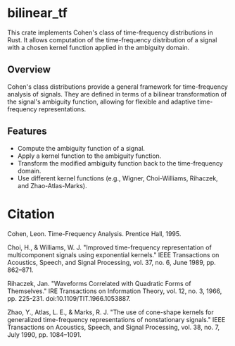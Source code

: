 # bilinear_tf

This crate implements Cohen's class of time-frequency distributions in Rust. It allows computation of the time-frequency distribution of a signal with a chosen kernel function applied in the ambiguity domain.

## Overview

Cohen's class distributions provide a general framework for time-frequency analysis of signals. They are defined in terms of a bilinear transformation of the signal's ambiguity function, allowing for flexible and adaptive time-frequency representations.

## Features

- Compute the ambiguity function of a signal.
- Apply a kernel function to the ambiguity function.
- Transform the modified ambiguity function back to the time-frequency domain.
- Use different kernel functions (e.g., Wigner, Choi-Williams, Rihaczek, and Zhao-Atlas-Marks).

# Citation
Cohen, Leon. Time-Frequency Analysis. Prentice Hall, 1995.

Choi, H., & Williams, W. J. "Improved time-frequency representation of multicomponent signals using exponential kernels." IEEE Transactions on Acoustics, Speech, and Signal Processing, vol. 37, no. 6, June 1989, pp. 862–871.

Rihaczek, Jan. "Waveforms Correlated with Quadratic Forms of Themselves." IRE Transactions on Information Theory, vol. 12, no. 3, 1966, pp. 225-231. doi:10.1109/TIT.1966.1053887.

Zhao, Y., Atlas, L. E., & Marks, R. J. "The use of cone-shape kernels for generalized time-frequency representations of nonstationary signals." IEEE Transactions on Acoustics, Speech, and Signal Processing, vol. 38, no. 7, July 1990, pp. 1084–1091.

